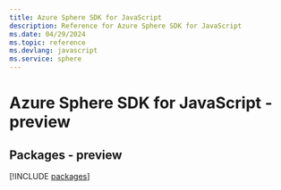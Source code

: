 ```yaml
---
title: Azure Sphere SDK for JavaScript
description: Reference for Azure Sphere SDK for JavaScript
ms.date: 04/29/2024
ms.topic: reference
ms.devlang: javascript
ms.service: sphere
---
```

# Azure Sphere SDK for JavaScript - preview
## Packages - preview
[!INCLUDE [packages](sphere-index.md)]